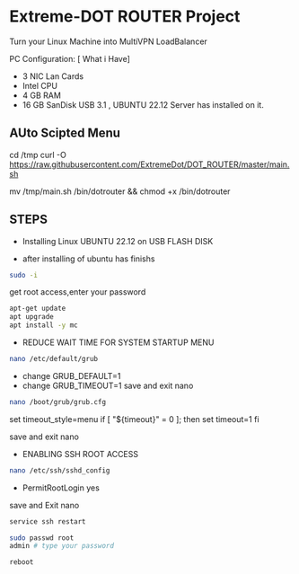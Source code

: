 # Extreme-DOT ROUTER Project
Turn your Linux Machine into MultiVPN LoadBalancer

PC Configuration: [ What i Have]
- 3 NIC Lan Cards
- Intel CPU
- 4 GB RAM
- 16 GB SanDisk USB 3.1 , UBUNTU 22.12 Server has installed on it.

## AUto Scipted Menu
cd /tmp
curl -O https://raw.githubusercontent.com/ExtremeDot/DOT_ROUTER/master/main.sh

mv /tmp/main.sh /bin/dotrouter && chmod +x /bin/dotrouter

## STEPS
* Installing Linux UBUNTU 22.12 on USB FLASH DISK
- after installing of ubuntu has finishs

```sh
sudo -i
```
get root access,enter your password 

```sh
apt-get update 
apt upgrade
apt install -y mc
```
* REDUCE WAIT TIME FOR SYSTEM STARTUP MENU
```sh
nano /etc/default/grub
```
- change GRUB_DEFAULT=1
- change GRUB_TIMEOUT=1
save and exit nano
```sh
nano /boot/grub/grub.cfg
```

set timeout_style=menu
if [ "${timeout}" = 0 ]; then
  set timeout=1 
fi

save and exit nano

* ENABLING SSH ROOT ACCESS
```sh
nano /etc/ssh/sshd_config
```
- PermitRootLogin yes

save and Exit nano

```sh
service ssh restart

sudo passwd root
admin # type your password

reboot
```
